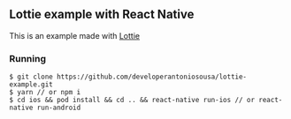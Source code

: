 ## Lottie example with React Native

This is an example made with [Lottie](https://github.com/react-native-community/lottie-react-native)

### Running

```
$ git clone https://github.com/developerantoniosousa/lottie-example.git
$ yarn // or npm i
$ cd ios && pod install && cd .. && react-native run-ios // or react-native run-android
```
